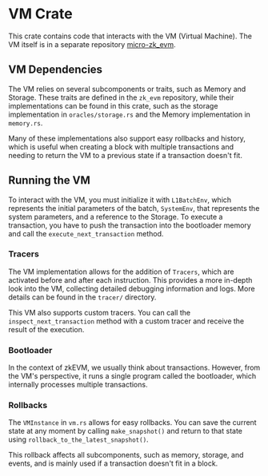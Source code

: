 # VM Crate

This crate contains code that interacts with the VM (Virtual Machine). The VM itself is in a separate repository
[micro-zk_evm][zk_evm_repo_ext].

## VM Dependencies

The VM relies on several subcomponents or traits, such as Memory and Storage. These traits are defined in the `zk_evm`
repository, while their implementations can be found in this crate, such as the storage implementation in
`oracles/storage.rs` and the Memory implementation in `memory.rs`.

Many of these implementations also support easy rollbacks and history, which is useful when creating a block with
multiple transactions and needing to return the VM to a previous state if a transaction doesn't fit.

## Running the VM

To interact with the VM, you must initialize it with `L1BatchEnv`, which represents the initial parameters of the batch,
`SystemEnv`, that represents the system parameters, and a reference to the Storage. To execute a transaction, you have
to push the transaction into the bootloader memory and call the `execute_next_transaction` method.

### Tracers

The VM implementation allows for the addition of `Tracers`, which are activated before and after each instruction. This
provides a more in-depth look into the VM, collecting detailed debugging information and logs. More details can be found
in the `tracer/` directory.

This VM also supports custom tracers. You can call the `inspect_next_transaction` method with a custom tracer and
receive the result of the execution.

### Bootloader

In the context of zkEVM, we usually think about transactions. However, from the VM's perspective, it runs a single
program called the bootloader, which internally processes multiple transactions.

### Rollbacks

The `VMInstance` in `vm.rs` allows for easy rollbacks. You can save the current state at any moment by calling
`make_snapshot()` and return to that state using `rollback_to_the_latest_snapshot()`.

This rollback affects all subcomponents, such as memory, storage, and events, and is mainly used if a transaction
doesn't fit in a block.

[zk_evm_repo]: https://github.com/ZKAmoeba-Micro/zk_evm 'internal zk EVM repo'
[zk_evm_repo_ext]: https://github.com/ZKAmoeba-Micro/micro-zk_evm 'external zk EVM repo'
